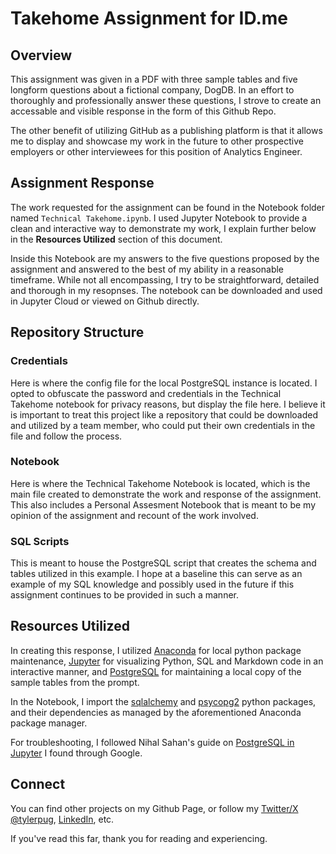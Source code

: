 # Takehome Assignment for ID.me

## Overview

This assignment was given in a PDF with three sample tables and five longform questions about a fictional company, DogDB.  In an effort to thoroughly and professionally answer these questions, I strove to create an accessable and visible response in the form of this Github Repo.

The other benefit of utilizing GitHub as a publishing platform is that it allows me to display and showcase my work in the future to other prospective employers or other interviewees for this position of Analytics Engineer.


## Assignment Response

The work requested for the assignment can be found in the Notebook folder named `Technical Takehome.ipynb`.  I used Jupyter Notebook to provide a clean and interactive way to demonstrate my work, I explain further below in the **Resources Utilized** section of this document.

Inside this Notebook are my answers to the five questions proposed by the assignment and answered to the best of my ability in a reasonable timeframe.  While not all encompassing, I try to be straightforward, detailed and thorough in my resopnses.  The notebook can be downloaded and used in Jupyter Cloud or viewed on Github directly.


## Repository Structure

### Credentials

Here is where the config file for the local PostgreSQL instance is located.  I opted to obfuscate the password and credentials in the Technical Takehome notebook for privacy reasons, but display the file here.  I believe it is important to treat this project like a repository that could be downloaded and utilized by a team member, who could put their own credentials in the file and follow the process.

### Notebook

Here is where the Technical Takehome Notebook is located, which is the main file created to demonstrate the work and response of the assignment.  This also includes a Personal Assesment Notebook that is meant to be my opinion of the assignment and recount of the work involved.

### SQL Scripts

This is meant to house the PostgreSQL script that creates the schema and tables utilized in this example.  I hope at a baseline this can serve as an example of my SQL knowledge and possibly used in the future if this assignment continues to be provided in such a manner.  


## Resources Utilized

In creating this response, I utilized [Anaconda](https://www.anaconda.com/) for local python package maintenance, [Jupyter](https://jupyter.org/) for visualizing Python, SQL and Markdown code in an interactive manner, and [PostgreSQL](https://www.postgresql.org/) for maintaining a local copy of the sample tables from the prompt.

In the Notebook, I import the [sqlalchemy](https://www.sqlalchemy.org/) and [psycopg2](https://pypi.org/project/psycopg2/) python packages, and their dependencies as managed by the aforementioned Anaconda package manager.

For troubleshooting, I followed Nihal Sahan's guide on [PostgreSQL in Jupyter](https://github.com/nihalsahan/DB/blob/main/ConnectPostgres.ipynb) I found through Google.

## Connect

You can find other projects on my Github Page, or follow my [Twitter/X @tylerpug](https://twitter.com/tylerpug), [LinkedIn](https://www.linkedin.com/in/tyler-pugliese-94713b10/), etc.

If you've read this far, thank you for reading and experiencing.